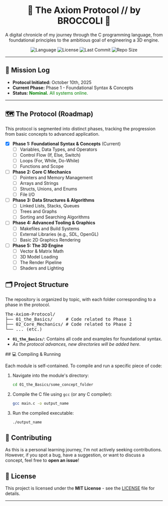 <div align="center">
  
  # 🚀 The Axiom Protocol // by BROCCOLI 🚀
  
  <p>
    A digital chronicle of my journey through the C programming language, from foundational principles to the ambitious goal of engineering a 3D engine.
  </p>
  
  <p>
    <img alt="Language" src="https://img.shields.io/badge/Language-C-blue.svg?style=for-the-badge&logo=c">
    <img alt="License" src="https://img.shields.io/github/license/THE-SOUMODIPghoshOFFICIAL/The-Axiom-Protocol-by-BROCCOLI?style=for-the-badge&color=brightgreen">
    <img alt="Last Commit" src="https://img.shields.io/github/last-commit/THE-SOUMODIPghoshOFFICIAL/The-Axiom-Protocol-by-BROCCOLI?style=for-the-badge&logo=github&color=cyan">
    <img alt="Repo Size" src="https://img.shields.io/github/repo-size/THE-SOUMODIPghoshOFFICIAL/The-Axiom-Protocol-by-BROCCOLI?style=for-the-badge&color=violet">
  </p>

</div>

---

## 📡 Mission Log

- **Protocol Initiated:** October 10th, 2025
- **Current Phase:** Phase 1 - Foundational Syntax & Concepts
- **Status:** <font color="green">**Nominal.** All systems online.</font>

---

## 🗺️ The Protocol (Roadmap)

This protocol is segmented into distinct phases, tracking the progression from basic concepts to advanced application.

- [x] **Phase 1: Foundational Syntax & Concepts** (Current)
  - [ ] Variables, Data Types, and Operators
  - [ ] Control Flow (If, Else, Switch)
  - [ ] Loops (For, While, Do-While)
  - [ ] Functions and Scope
- [ ] **Phase 2: Core C Mechanics**
  - [ ] Pointers and Memory Management
  - [ ] Arrays and Strings
  - [ ] Structs, Unions, and Enums
  - [ ] File I/O
- [ ] **Phase 3: Data Structures & Algorithms**
  - [ ] Linked Lists, Stacks, Queues
  - [ ] Trees and Graphs
  - [ ] Sorting and Searching Algorithms
- [ ] **Phase 4: Advanced Tooling & Graphics**
  - [ ] Makefiles and Build Systems
  - [ ] External Libraries (e.g., SDL, OpenGL)
  - [ ] Basic 2D Graphics Rendering
- [ ] **Phase 5: The 3D Engine**
  - [ ] Vector & Matrix Math
  - [ ] 3D Model Loading
  - [ ] The Render Pipeline
  - [ ] Shaders and Lighting

<h2 id="-project-structure">🗂️ Project Structure</h2>

<p>The repository is organized by topic, with each folder corresponding to a phase in the protocol.</p>

<pre>
The-Axiom-Protocol/
├── 01_the_Basics/     # Code related to Phase 1
├── 02_Core_Mechanics/ # Code related to Phase 2
└── ... (etc.)
</pre>

<p>
  <ul>
    <li><b><code>01_the_Basics/</code></b>: Contains all code and examples for foundational syntax.</li>
    <li><em>As the protocol advances, new directories will be added here.</em></li>
  </ul>
</p>
## 💻 Compiling & Running

Each module is self-contained. To compile and run a specific piece of code:

1.  Navigate into the module's directory:
    ```bash
    cd 01_the_Basics/some_concept_folder
    ```
2.  Compile the C file using `gcc` (or any C compiler):
    ```bash
    gcc main.c -o output_name
    ```
3.  Run the compiled executable:
    ```bash
    ./output_name
    ```

## 🤝 Contributing

As this is a personal learning journey, I'm not actively seeking contributions. However, if you spot a bug, have a suggestion, or want to discuss a concept, feel free to **open an issue**!

## 📄 License

This project is licensed under the **MIT License** - see the [LICENSE](LICENSE) file for details.

---
